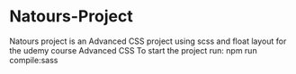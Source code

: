 # Natours-Project
Natours project is an Advanced CSS project using scss and float layout for the udemy course Advanced CSS
To start the project run: npm run compile:sass
